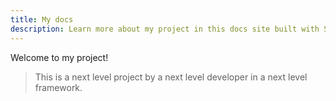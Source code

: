 ```yaml
---
title: My docs
description: Learn more about my project in this docs site built with Starlight.
---
```


Welcome to my project!

> This is a next level project by a next level developer in a next level framework.
